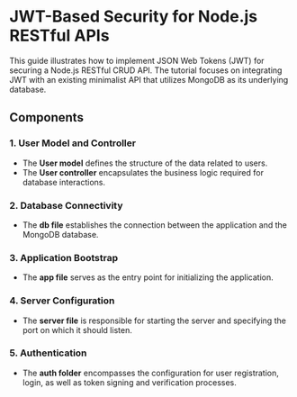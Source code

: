 # JWT-Based Security for Node.js RESTful APIs

This guide illustrates how to implement JSON Web Tokens (JWT) for securing a
Node.js RESTful CRUD API. The tutorial focuses on integrating JWT with an
existing minimalist API that utilizes MongoDB as its underlying database.

## Components

### 1. User Model and Controller

- The **User model** defines the structure of the data related to users.
- The **User controller** encapsulates the business logic required for database
  interactions.

### 2. Database Connectivity

- The **db file** establishes the connection between the application and the
  MongoDB database.

### 3. Application Bootstrap

- The **app file** serves as the entry point for initializing the application.

### 4. Server Configuration

- The **server file** is responsible for starting the server and specifying the
  port on which it should listen.

### 5. Authentication

- The **auth folder** encompasses the configuration for user registration,
  login, as well as token signing and verification processes.
